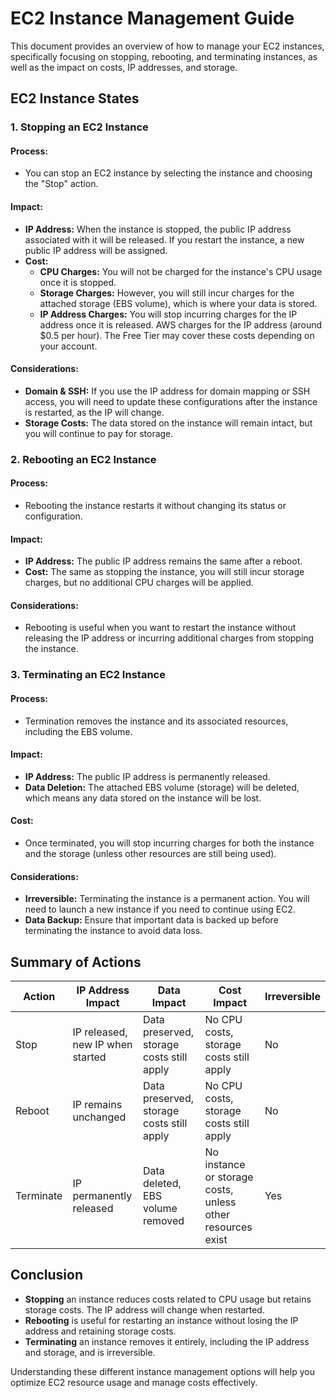 # EC2 Instance Management Guide

This document provides an overview of how to manage your EC2 instances, specifically focusing on stopping, rebooting, and terminating instances, as well as the impact on costs, IP addresses, and storage.

## EC2 Instance States

### 1. **Stopping an EC2 Instance**

#### Process:

- You can stop an EC2 instance by selecting the instance and choosing the "Stop" action.

#### Impact:

- **IP Address:** When the instance is stopped, the public IP address associated with it will be released. If you restart the instance, a new public IP address will be assigned.
- **Cost:**
  - **CPU Charges:** You will not be charged for the instance's CPU usage once it is stopped.
  - **Storage Charges:** However, you will still incur charges for the attached storage (EBS volume), which is where your data is stored.
  - **IP Address Charges:** You will stop incurring charges for the IP address once it is released. AWS charges for the IP address (around $0.5 per hour). The Free Tier may cover these costs depending on your account.

#### Considerations:

- **Domain & SSH:** If you use the IP address for domain mapping or SSH access, you will need to update these configurations after the instance is restarted, as the IP will change.
- **Storage Costs:** The data stored on the instance will remain intact, but you will continue to pay for storage.

### 2. **Rebooting an EC2 Instance**

#### Process:

- Rebooting the instance restarts it without changing its status or configuration.

#### Impact:

- **IP Address:** The public IP address remains the same after a reboot.
- **Cost:** The same as stopping the instance, you will still incur storage charges, but no additional CPU charges will be applied.

#### Considerations:

- Rebooting is useful when you want to restart the instance without releasing the IP address or incurring additional charges from stopping the instance.

### 3. **Terminating an EC2 Instance**

#### Process:

- Termination removes the instance and its associated resources, including the EBS volume.

#### Impact:

- **IP Address:** The public IP address is permanently released.
- **Data Deletion:** The attached EBS volume (storage) will be deleted, which means any data stored on the instance will be lost.

#### Cost:

- Once terminated, you will stop incurring charges for both the instance and the storage (unless other resources are still being used).

#### Considerations:

- **Irreversible:** Terminating the instance is a permanent action. You will need to launch a new instance if you need to continue using EC2.
- **Data Backup:** Ensure that important data is backed up before terminating the instance to avoid data loss.

## Summary of Actions

| Action    | IP Address Impact                | Data Impact                               | Cost Impact                                                | Irreversible |
| --------- | -------------------------------- | ----------------------------------------- | ---------------------------------------------------------- | ------------ |
| Stop      | IP released, new IP when started | Data preserved, storage costs still apply | No CPU costs, storage costs still apply                    | No           |
| Reboot    | IP remains unchanged             | Data preserved, storage costs still apply | No CPU costs, storage costs still apply                    | No           |
| Terminate | IP permanently released          | Data deleted, EBS volume removed          | No instance or storage costs, unless other resources exist | Yes          |

## Conclusion

- **Stopping** an instance reduces costs related to CPU usage but retains storage costs. The IP address will change when restarted.
- **Rebooting** is useful for restarting an instance without losing the IP address and retaining storage costs.
- **Terminating** an instance removes it entirely, including the IP address and storage, and is irreversible.

Understanding these different instance management options will help you optimize EC2 resource usage and manage costs effectively.
